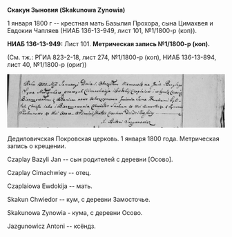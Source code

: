 **Скакун Зыновия (Skakunowa Zynowia)**

1 января 1800 г -- крестная мать Базылия Прохора, сына Цимахвея и
Евдокии Чапляев (НИАБ 136-13-949, лист 101, №1/1800-р (коп)).

**НИАБ 136-13-949:** Лист 101. **Метрическая запись №1/1800-р (коп).**

(См. тж.: РГИА 823-2-18, лист 274, №1/1800-р (коп), НИАБ 136-13-894,
лист 40, №1/1800-р (ориг))

![](./media/34d23aeab7ffc5b776c047e9ba186cc8feb43654.png)

Дедиловичская Покровская церковь. 1 января 1800 года. Метрическая запись
о крещении.

Czaplay Bazyli Jan -- сын родителей с деревни \[Осово\].

Czaplay Cimachwiey -- отец.

Czaplaiowa Ewdokija -- мать.

Skakun Chwiedor -- кум, с деревни Замосточье.

Skakunowa Zynowia - кума, с деревни Осово.

Jazgunowicz Antoni -- ксёндз.
